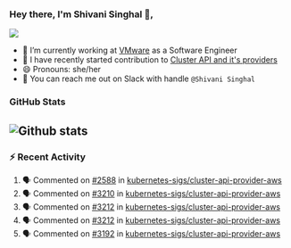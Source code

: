 ### Hey there, I'm Shivani Singhal 👋, 
![](https://komarev.com/ghpvc/?username=shivi28&color=green)

- 🔭 I’m currently working at [VMware](https://tanzu.vmware.com/) as a Software Engineer
- 👯 I have recently started contribution to [Cluster API and it's providers](https://github.com/kubernetes-sigs/cluster-api)
- 😄 Pronouns: she/her
- 💞️ You can reach me out on Slack with handle `@Shivani Singhal` 


### GitHub Stats

![Github stats](https://github-readme-stats.vercel.app/api?username=shivi28&count_private=true&show_icons=true&theme=dark&include_all_commits=true)
---

### :zap: Recent Activity

<!--START_SECTION:activity-->
1. 🗣 Commented on [#2588](https://github.com/kubernetes-sigs/cluster-api-provider-aws/issues/2588) in [kubernetes-sigs/cluster-api-provider-aws](https://github.com/kubernetes-sigs/cluster-api-provider-aws)
2. 🗣 Commented on [#3210](https://github.com/kubernetes-sigs/cluster-api-provider-aws/issues/3210) in [kubernetes-sigs/cluster-api-provider-aws](https://github.com/kubernetes-sigs/cluster-api-provider-aws)
3. 🗣 Commented on [#3212](https://github.com/kubernetes-sigs/cluster-api-provider-aws/issues/3212) in [kubernetes-sigs/cluster-api-provider-aws](https://github.com/kubernetes-sigs/cluster-api-provider-aws)
4. 🗣 Commented on [#3212](https://github.com/kubernetes-sigs/cluster-api-provider-aws/issues/3212) in [kubernetes-sigs/cluster-api-provider-aws](https://github.com/kubernetes-sigs/cluster-api-provider-aws)
5. 🗣 Commented on [#3192](https://github.com/kubernetes-sigs/cluster-api-provider-aws/issues/3192) in [kubernetes-sigs/cluster-api-provider-aws](https://github.com/kubernetes-sigs/cluster-api-provider-aws)
<!--END_SECTION:activity-->

